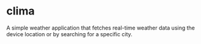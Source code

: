# clima

A simple weather application that fetches real-time weather data using the device location or by searching for a specific city.